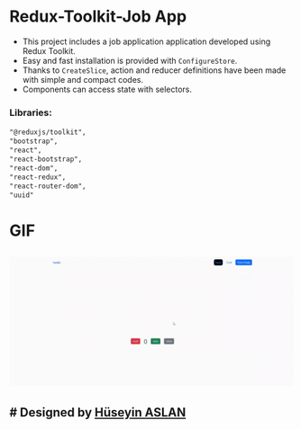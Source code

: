 # Redux-Toolkit-Job App 

- This project includes a job application application developed using Redux Toolkit.
- Easy and fast installation is provided with `ConfigureStore`.
- Thanks to `CreateSlice`, action and reducer definitions have been made with simple and compact codes.
- Components can access state with selectors.

### Libraries:

    "@reduxjs/toolkit",
    "bootstrap",
    "react",
    "react-bootstrap",
    "react-dom",
    "react-redux",
    "react-router-dom",
    "uuid"
    
# GIF

## ![](/public/Screen%20Recording%202024-06-20%20at%2011.48.39.96%20PM.gif)

## # Designed by <a href="https://www.linkedin.com/in/h%C3%BCseyin-aslan-128519203/" target="_blank">Hüseyin ASLAN</a> 




